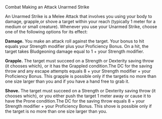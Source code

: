 Combat
Making an Attack
Unarmed Strike
<p>
  An Unarmed Strike is a Melee Attack that involves you using your body to damage, grapple,or shove a target within your reach (typically 1 meter for a medium or small creature). Whenever you use your Unarmed Strike, choose one of the following options for its effect:
</p>
<p>
  <strong>Damage.</strong> You make an attack roll against the target. Your bonus to hit equals your Strength modifier plus your Proficiency Bonus. On a hit, the target takes Bludgeoning damage equal to 1 + your Strength modifier.
</p>
<p>
  <strong>Grapple.</strong> The target must succeed on a Strength or Dexterity saving throw (it chooses which), or it has the Grappled condition.The DC for the saving throw and any escape attempts equals 8 + your Strength modifier + your Proficiency Bonus. This grapple is possible only if the targetis no more than one size larger than you and if you have a hand free to grab it.
</p>
<p>
  <strong>Shove.</strong> The target must succeed on a Strength or Dexterity saving throw (it chooses which), or you either push the target 1 meter away or cause it to have the Prone condition.The DC for the saving throw equals 8 + your Strength modifier + your Proficiency Bonus. This shove is possible only if the target is no more than one size larger than you.
</p>
